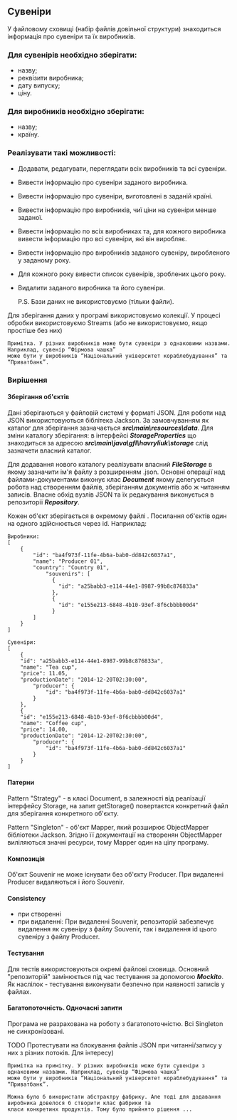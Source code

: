 
## Сувеніри
У файловому сховищі (набір файлів довільної структури) знаходиться
інформація про сувеніри та їх виробників.
### Для сувенірів необхідно зберігати:
- назву;
- реквізити виробника;
- дату випуску;
- ціну.
### Для виробників необхідно зберігати:
- назву;
- країну.
### Реалізувати такі можливості:
- Додавати, редагувати, переглядати всіх виробників та всі сувеніри.
- Вивести інформацію про сувеніри заданого виробника.
- Вивести інформацію про сувеніри, виготовлені в заданій країні.
- Вивести інформацію про виробників, чиї ціни на сувеніри менше заданої.
- Вивести інформацію по всіх виробниках та, для кожного виробника вивести інформацію
про всі сувеніри, які він виробляє.
- Вивести інформацію про виробників заданого сувеніру, виробленого у заданому року.
- Для кожного року вивести список сувенірів, зроблених цього року.
- Видалити заданого виробника та його сувеніри.


    P.S. Бази даних не використовуємо (тільки файли).

Для зберігання даних у програмі використовуємо колекції. У процесі обробки
використовуємо Streams (або не використовуємо, якщо простіше без них)

    Примітка. У різних виробників може бути сувеніри з однаковими назвами. Наприклад, сувенір “Фірмова чашка” 
    може бути у виробників “Національний університет кораблебудування” та “Приватбанк”.




### Вирішення

#### Зберігання об'єктів
Дані зберігаються у файловій системі у форматі JSON. Для роботи над JSON використовуються біблітека Jackson.
За замовчуванням як каталог для зберігання зазначається ***src\main\resources\data***. 
Для зміни каталогу зберігання: в інтерфейсі ***StorageProperties***  що знаходиться за адресою
***src\main\java\gfl\havryliuk\storage*** слід зазначети власний каталог. 

Для додавання нового каталогу реалізувати власний ***FileStorage*** в якому зазначити ім'я файлу з розширенням .json.
Основні операції над файлами-документами виконує клас ***Document*** якому делегується робота над створенням файлів, 
зберіганням документів або ж читанням записів. Власне обхід вузлів JSON та їх редакування виконується в репозиторії
***Repository***.

Кожен об'єкт зберігається в окремому файлі . Посилання об'єктів один на одного здійснюється через id. Наприклад:
    
    Виробники:
    [
        {
            "id": "ba4f973f-11fe-4b6a-bab0-dd842c6037a1",
            "name": "Producer 01",
            "country": "Country 01",
                "souvenirs": [
                  {
                    "id": "a25babb3-e114-44e1-8987-99b8c876833a"
                  },
                  {
                    "id": "e155e213-6848-4b10-93ef-8f6cbbbb00d4"
                  }
            ]
        }
    ]

    Сувеніри:
    [
        {
        "id": "a25babb3-e114-44e1-8987-99b8c876833a",
        "name": "Tea cup",
        "price": 11.05,
        "productionDate": "2014-12-20T02:30:00",
            "producer": {
                "id": "ba4f973f-11fe-4b6a-bab0-dd842c6037a1"
            }
        },
        {
        "id": "e155e213-6848-4b10-93ef-8f6cbbbb00d4",
        "name": "Coffee cup",
        "price": 14.00,
        "productionDate": "2014-12-20T02:30:00",
            "producer": {
                "id": "ba4f973f-11fe-4b6a-bab0-dd842c6037a1"
            }
        }
    ]




#### Патерни
Pattern "Strategy" - в класі Document<T>, в залежності від реалізації інтерфейсу Storage, на запит getStorage()
повертаєтся конкретний файл для зберігання конкретного об'єкту.

Pattern "Singleton" - об'єкт Mapper, який розширює ObjectMapper бібліотеки Jackson. Згідно її документації на
створенян ObjectMapper виліляються значні ресурси, тому Mapper один на цілу програму. 



#### Композиція
Об'єкт Souvenir не може існувати без об'єкту Producer. При видаленні Producer видаляються і його Souvenir.

#### Consistency
- при створенні
- при видаленні: При видаленні Souvenir, репозиторій забезпечує видалення як сувеніру з файлу Souvenir, так і
видалення id цього сувеніру з файлу Producer.  


#### Тестування
Для тестів використовуються окремі файлові сховища. Основний "репозиторій" замінюється під час тестування
за допомогою
***Mockito***. Як наслілок - тестування виконувати безпечно при наявності записів у файлах.


#### Багатопоточність. Одночасні запити
Програма не разрахована на роботу з багатопоточністю. Всі Singleton не синхронізовані. 

TODO Протестувати на блокування файлів JSON при читанні/запису у них з різних потоків. Для інтересу) 



    Примітка на примітку. У різних виробників може бути сувеніри з однаковими назвами. Наприклад, сувенір “Фірмова чашка” 
    може бути у виробників “Національний університет кораблебудування” та “Приватбанк”.

    Можна було б використати абстрактру фабрику. Але тоді для додавання виробника довелося б створити клас фабрики та
    класи конкретинх продуктів. Тому було прийнято рішення ...